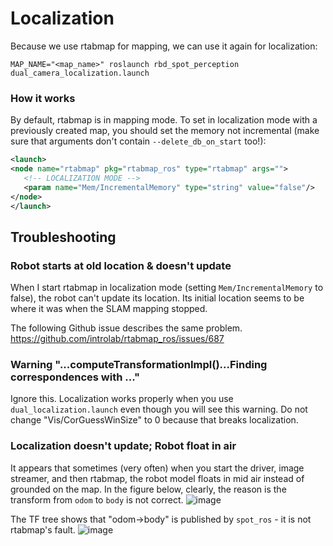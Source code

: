 # Localization

Because we use rtabmap for mapping, we can use it again
for localization:
```
MAP_NAME="<map_name>" roslaunch rbd_spot_perception dual_camera_localization.launch
```

### How it works
By default, rtabmap is in mapping mode.
To set in localization mode with a previously created map, you should set the memory not incremental (make sure that arguments don't contain `--delete_db_on_start` too!):
```xml
<launch>
<node name="rtabmap" pkg="rtabmap_ros" type="rtabmap" args="">
   <!-- LOCALIZATION MODE -->
   <param name="Mem/IncrementalMemory" type="string" value="false"/>
</node>
</launch>
```


## Troubleshooting

### Robot starts at old location & doesn't update
When I start rtabmap in localization mode (setting `Mem/IncrementalMemory` to false),
the robot can't update its location. Its initial location seems to be where it was
when the SLAM mapping stopped.

The following Github issue describes the same problem.
https://github.com/introlab/rtabmap_ros/issues/687


### Warning "...computeTransformationImpl()...Finding correspondences with ..."

Ignore this. Localization works properly when you
use `dual_localization.launch` even though you will
see this warning. Do not change "Vis/CorGuessWinSize" to 0
because that breaks localization.



### Localization doesn't update; Robot float in air

It appears that sometimes (very often) when you start the driver, image streamer, and then rtabmap, the robot model floats in mid air instead of
grounded on the map. In the figure below, clearly, the reason is the transform from `odom` to `body` is not correct.
![image](https://user-images.githubusercontent.com/7720184/156898718-7375ef2c-80a3-4c1a-9157-92f852a0bf4a.png)

The TF tree shows that "odom->body" is published by `spot_ros` - it is not rtabmap's fault.
![image](https://user-images.githubusercontent.com/7720184/156898698-62eb8994-02d4-410e-a896-c08f01b5c755.png)

